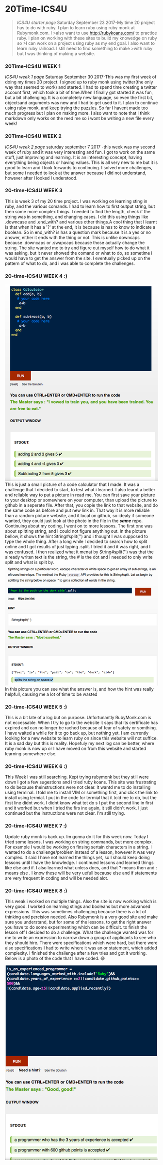 # 20Time-ICS4U
>_ICS4U starter page_
>Saturday September 23 2017-My time 20 project has to do with ruby. I plan to learn ruby using ruby monk at Rubymonk.com. I >also want to use  http://rubykoans.com/ to practice ruby. I plan on working with these sites to build my knowedge on ruby so >I can work on a project using ruby as my end goal. I also want to learn ruby railroad. I still need to find something to make >with ruby but I was thinking of making a website.

### 20Time-ICS4U WEEK 1

_ICS4U week 1 page_
Saturday September 30 2017-This was my first week of doing my times 20 project. I signed up to ruby monk using twitter(the only way that seemed to work) and started. I had to spend time creating a twitter account first, which took a bit of time.When I finally got started it was fun, but a bit challenging. It is a completely new language, so even the first bit, objectsand arguments was new and I had to get used to it. I plan to continue using ruby monk, and keep trying the puzzles. So far I havent made too much progress but I plan on making more. I also want to note that I think markdown only works on the reed me so i wont be writing a new file every week!

### 20Time-ICS4U WEEK 2

_ICS4U week 2 page_
saturday september 7 2017 -this week was my second week of ruby and it was very interesting and fun. I got to work on the same stuff, just improving and learning. It is an interesting concept, having everything being objects or having values. This is all very new to me but it is good to learn and I look forwards to continuing. I solved more challenges, but some i needed to look at the answer because I did not understand, however after I looked I understood.

### 20-time-ICS4U WEEK 3

This is week 3 of my 20 time project. I was working on learning sting in ruby, and the various comands. I had to learn how to first output string, but then some more complex things. I needed to find the length, check if the string was in something, and changing cases. I did this using things like .downcase and .end_with?  and various other things.A cool thing that I learnt is that when it has a '?' at the end, it is because is has to know to indicate a boolean. So in end_with? is has a question mark because it is a yes or no answer, either it ends with the thing or not. This is unlike downcaps because .downcaps or .swapcaps because those actually change the string. The site wanted me to try and figure out myself how to do what it was asking, but it never showed the comand or what to do, so sometime i would have to get the answer from the site. I eventually picked up on the pattern of what to do, and i was able to complete the challenges.

### 20-time-ICS4U WEEK 4 :)

![ruby ](https://github.com/AYJACKSON-ICS4U/20time-log-due-every-saturday-night-JNGUY5/blob/master/Screen%20Shot%202017-10-20%20at%209.22.31%20AM.png)
This is just a small picture of a code calculator that I made. It was a challenge that I decided to start, to test what i learned. I also learnt a better and reliable way to put a picture in read me. You can first save your picture to your desktop or somewhere on your computer, than upload the picture to github in a seperate file. After that, you copie the link to that website, and do the same code as before and put new link in. That way it is more reliable than a random picture website, and it local on github, so idealy if someone wanted, they could just look at the photo in the file in the **_same_** repo.  Continuing about my coding, I went on to more lessons. The first one was about splitting string, and I could not figure anything out. In the picture bellow, it shows the hint String#split('') and i thought I was supposed to type the whole thing. After a long while I decided to search how to split online and I got results of just typing .split. I tried it and it was right, and I was confused. I then realized what it menat by String#split('') was that the already writen text is the string, the _#_ is the dot and i needed to only write split and what is split by. 
![ruby ](https://github.com/AYJACKSON-ICS4U/20time-log-due-every-saturday-night-JNGUY5/blob/master/Screen%20Shot%202017-10-20%20at%2010.19.16%20AM.png)    
In this picture you can see what the answer is, and how the hint was really helpfull, causing me a lot of time to be wasted



### 20-time-ICS4U WEEK 5 :)
This is a bit late of a log but on purpose. Unfortunantly RubyMonk.com is not eccessable. When I try to go to the website it says that its certificate has expired and can no longer be rached because of fear of safety or somthing. I have waited a while for it to go back up, but nothing yet. I am currently looking for a new website to learn ruby on since this website will not suffice. It is a sad day but this is reality. Hopefuly my next log can be better, where ruby monk is now up or I have moved on from this website and started learning somewhere else. 

### 20-time-ICS4U WEEK 6 :)

This Week I was still searching. Kept trying rubymonk but they still were down I got a few sugestions and i tried ruby koans. This site was frustrating to do because theinstructions were not clear. It wantd me to do installing using terminal. I told me to install VIM or something first, and click the link to install using termial. I put in the code for termial that it told me to do, but the first line didnt work. I didnt know what tot do s I put the second line in first and it worked but when I tried the firs ine again, it still didn't work. I just continued but the instructions were not clear.  I'm still trying.


### 20-time-ICS4U WEEK 7 :)
Update ruby monk is back up. Im gonna do it for this week now. Today I tried some lesons. I was working on string commands, but more complex. For example I would be working on finsing sertain characters in a string. I wanted to do a challenge/problem instead of a lesson, however it was very complex. It said I have not learned the things yet, so I should keep doing lessons until I have the knowledge. I continued lessons and learned things like else and if. I also learned what unless does, and that ? means then and : means else . I know these will be very uefull because else and if statements are very frequent in coding and will be needed alot.


### 20-time-ICS4U WEEK 8  :)
 This weak i worked on multiple things. Also the site is now working which is very good. I worked on learning stings and booleans but more advanced expressions. This was sometimes challenging because there is a lot of thinking and percision needed. Also Rubymonk is a very good site and make sure you understand, but for some of the  lessons, to get the right answer you have to do some experimenting which can be difficult. to finish the lesson off I decided to do a challenge. What the challenge wanted was for me to write an expression to narrow down a group of applicants to see who they should hire. There were specifications which were hard, but there were also specifications I had to write where it was an or statement, which added complexity. I finished the challenge after a few tries and got it working.
 Below is a photo of the code that I have coded. :smile:
 
![ruby code](https://github.com/AYJACKSON-ICS4U/20time-log-due-every-saturday-night-JNGUY5/blob/master/Screen%20Shot%202018-01-04%20at%209.57.33%20PM.png)

